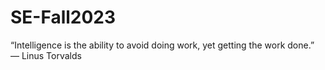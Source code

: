 # SE-Fall2023

“Intelligence is the ability to avoid doing work, yet getting the work done.”
― Linus Torvalds 

